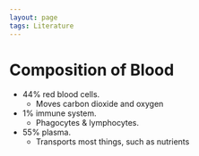 ```yaml
---
layout: page
tags: Literature 
---
```


# Composition of Blood

- 44% red blood cells.
	- Moves carbon dioxide and oxygen
- 1% immune system.
	- Phagocytes & lymphocytes.
- 55% plasma.
	- Transports most things, such as nutrients
